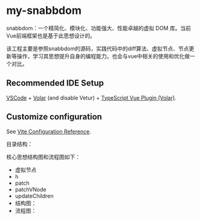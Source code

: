 # my-snabbdom

snabbdom：一个精简化、模块化、功能强大、性能卓越的虚拟 DOM 库。当前Vue前端框架也是基于此思想设计的。

该工程主要是参照snabbdom的源码，实践代码中的diff算法、虚拟节点、节点更新等操作，学习其思想提升自身的编程能力。也会与vue中相关的使用和优化做一个对比。

## Recommended IDE Setup

[VSCode](https://code.visualstudio.com/) + [Volar](https://marketplace.visualstudio.com/items?itemName=Vue.volar) (and disable Vetur) + [TypeScript Vue Plugin (Volar)](https://marketplace.visualstudio.com/items?itemName=Vue.vscode-typescript-vue-plugin).

## Customize configuration

See [Vite Configuration Reference](https://vitejs.dev/config/).

目录结构：

核心思想结构图和流程图如下：

* 虚拟节点
* h
* patch
* patchVNode
* updateChildren
* 结构图：
* 流程图：

